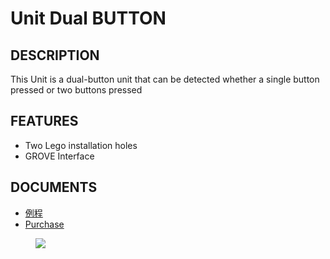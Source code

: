 # Unit Dual BUTTON

## DESCRIPTION

This Unit is a dual-button unit that can be detected whether a single button pressed or two buttons pressed

## FEATURES

-  Two Lego installation holes
-  GROVE Interface

## DOCUMENTS

- [例程](zh_CN/file_to_display_null)
- [Purchase](https://www.aliexpress.com/store/product/M5Stack-Official-New-Mini-Dual-Button-Unit-Mini-with-GROVE-Port-Cable-Connector-Compatible-with-FIRE/3226069_32923126250.html?spm=a2g1x.12024536.productList_2187621.9)

<figure>
    <img src="assets/img/product_pics/units/M5GO_Unit_dual_button.png">
</figure>
